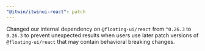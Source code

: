 ```yaml
---
"@itwin/itwinui-react": patch
---
```


Changed our internal dependency on `@floating-ui/react` from `^0.26.3` to `0.26.3` to prevent unexpected results when users use later patch versions of `@floating-ui/react` that may contain behavioral breaking changes.
